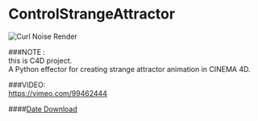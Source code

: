 ControlStrangeAttractor
=======================

![Curl Noise Render](http://creatorshigh.com/blog/wp-content/uploads/aa1.png)

###NOTE :  
this is C4D project.  
A Python effector for creating strange attractor animation in CINEMA 4D.  

###VIDEO:  
https://vimeo.com/99462444

####[Date Download](https://github.com/fumianzai/ControlStrangeAttractor/archive/master.zip)



